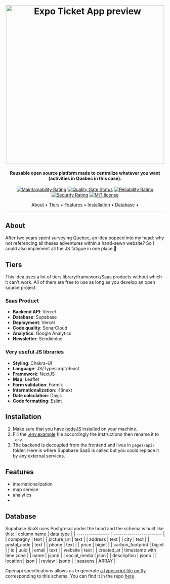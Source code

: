 <br>

<h1 align="center">
  <img src="https://user-images.githubusercontent.com/11615615/146594532-b7aeb31d-5b52-43c8-8216-4183ce4e24a5.png" alt="Expo Ticket App preview" width="500" />
 </h1>

<h4 align="center">Reusable open source platform made to centralize whatever you want (activities in Quebec in this case).</h4>

<div align="center">

[![Maintainability Rating](https://sonarcloud.io/api/project_badges/measure?project=AlexisAnzieu_Acti&metric=sqale_rating)](https://sonarcloud.io/summary/new_code?id=AlexisAnzieu_Acti)
[![Quality Gate Status](https://sonarcloud.io/api/project_badges/measure?project=AlexisAnzieu_Acti&metric=alert_status)](https://sonarcloud.io/summary/new_code?id=AlexisAnzieu_Acti)
[![Reliability Rating](https://sonarcloud.io/api/project_badges/measure?project=AlexisAnzieu_Acti&metric=reliability_rating)](https://sonarcloud.io/summary/new_code?id=AlexisAnzieu_Acti)
[![Security Rating](https://sonarcloud.io/api/project_badges/measure?project=AlexisAnzieu_Acti&metric=security_rating)](https://sonarcloud.io/summary/new_code?id=AlexisAnzieu_Acti)
[![MIT license](https://img.shields.io/badge/License-MIT-blue.svg)](https://lbesson.mit-license.org/)

</div>

<p align="center">
  <a href="#about">About</a> •
  <a href="#tiers">Tiers</a> •
  <a href="#features">Features</a> •
  <a href="#installation">Installation</a> •
  <a href="#database">Database</a> •
</p>

---

## About

After two years spent surveying Quebec, an idea popped into my head: why not referencing all theses adventures within a hand-sewn website? So I could also implement all the JS fatigue in one place 💪

## Tiers

This idea uses a lot of tiers library/framework/Saas products without which it can't work. All of them are free to use as long as you develop an open source project.

### Saas Product

-   **Backend API**: Vercel
-   **Database**: Supabase
-   **Deployment**: Vercel
-   **Code quality**: SonarCloud
-   **Analytics**: Google Analytics
-   **Newsletter**: Sendinblue

### Very useful JS libraries

-   **Styling**: Chakra-UI
-   **Language**: JS/Typescript/React
-   **Framework**: NextJS
-   **Map**: Leaflet
-   **Form validation**: Formik
-   **Internationalization**: I18next
-   **Date calculation**: Dayjs
-   **Code formatting**: Eslint

## Installation

1. Make sure that you have [nodeJS](https://nodejs.org/en/) installed on your machine.
2. Fill the [.env.example](.env.example) file accordingly the instructions then rename it to `.env`.
3. The backend is decoupled from the frontend and lives in `pages/api/` folder. Here is where Supabase SaaS is called but you could replace it by any external services.

## Features

-   internationalization
-   map service
-   analytics
-

## Database

Supabase SaaS uses Postgresql under the hood and the schema is built like this:
| column name | data type |
| ---------------- | ------------------------ |
| compagny | text |
| picture_url | text |
| address | text |
| city | text |
| postal_code | text |
| phone | text |
| price | bigint |
| carbon_footprint | bigint |
| id | uuid |
| email | text |
| website | text |
| created_at | timestamp with time zone |
| name | jsonb |
| social_media | json |
| description | jsonb |
| location | json |
| review | jsonb |
| seasons | ARRAY |

Openapi specifications allows us to generate [a typescript file on fly](https://supabase.com/docs/reference/javascript/generating-types) corresponding to this schema. You can find it in the repo [here](/type/supabase.ts).
